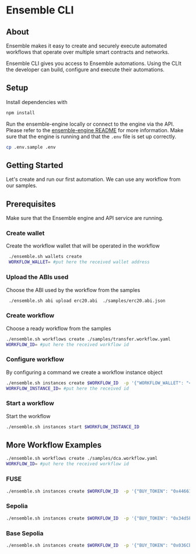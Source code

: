 # Ensemble CLI

## About

Ensemble makes it easy to create and securely execute automated workflows that operate over multiple smart contracts and networks.

Ensemble CLI gives you access to Ensemble automations. Using the CLIt the developer can build, configure and execute their automations.

## Setup

Install dependencies with

```bash
npm install
```

Run the ensemble-engine locally or connect to the engine via the API. Please refer to the [ensemble-engine README](https://github.com/ensemble-codes/ensemble-engine) for more information. Make sure that the engine is running and that the `.env` file is set up correctly.

```bash
cp .env.sample .env
```

## Getting Started

Let's create and run our first automation. We can use any workflow from our samples.

## Prerequisites

Make sure that the Ensemble engine and API service are running.

### Create wallet

Create the workflow wallet that will be operated in the workflow

``` bash
 ./ensemble.sh wallets create
 WORKFLOW_WALLET= #put here the received wallet address 
 ```

### Upload the ABIs used

Choose the ABI used by the workflow from the samples

```bash
 ./ensemble.sh abi upload erc20.abi  ./samples/erc20.abi.json
```

### Create workflow

Choose a ready workflow from the samples

``` bash
./ensemble.sh workflows create ./samples/transfer.workflow.yaml
WORKFLOW_ID= #put here the received workflow id
```

### Configure workflow

By configuring a command we create a workflow instance object

```bash
./ensemble.sh instances create $WORKFLOW_ID  -p '{"WORKFLOW_WALLET": "<WORKFLOW_WALLET_ADDRESS>", "WORKFLOW_NETWORK": "<network>", "<WORKFLOW_WALLET_ADDRESS>": "TOKEN_ADDRESS", "<TOKEN_ADDRESS>": "0x44661D7EfD4CAD7D8290Ebe704b747F267FB13C3", "PERIODIC_TRANSFER_AMOUNT": "1000000000000000000"}'
WORKFLOW_INSTANCE_ID= #put here the received id
```

### Start a workflow

Start the workflow

``` bash
./ensemble.sh instances start $WORKFLOW_INSTANCE_ID
```

## More Workflow Examples

``` bash
./ensemble.sh workflows create ./samples/dca.workflow.yaml
WORKFLOW_ID= #put here the received workflow id
```

### FUSE

``` bash
./ensemble.sh instances create $WORKFLOW_ID  -p '{"BUY_TOKEN": "0x44661D7EfD4CAD7D8290Ebe704b747F267FB13C3", "BUY_AMOUNT": "100", "SELL_TOKEN": "0x44661D7EfD4CAD7D8290Ebe704b747F267FB13C3", "DEX_ADDRESS": "0x44661D7EfD4CAD7D8290Ebe704b747F267FB13C3", "WORKFLOW_WALLET": "0x44661D7EfD4CAD7D8290Ebe704b747F267FB13C3", "MIN_ALLOWANCE_AMOUNT": "10000"}'
```

### Sepolia

``` bash
./ensemble.sh instances create $WORKFLOW_ID  -p '{"BUY_TOKEN": "0x34d5Feb1C239714f17A295330426B4E8B44C90a8", "BUY_AMOUNT": "100", "SELL_TOKEN": "0xfFf9976782d46CC05630D1f6eBAb18b2324d6B14", "DEX_ADDRESS": "0x3fC91A3afd70395Cd496C647d5a6CC9D4B2b7FAD", "WORKFLOW_WALLET": "0x2c37691967de1A1E4eE68ae4D745059720A6dB7F", "MIN_ALLOWANCE_AMOUNT": "10000"}'
```

### Base Sepolia

``` bash
./ensemble.sh instances create $WORKFLOW_ID  -p '{"BUY_TOKEN": "0x036CbD53842c5426634e7929541eC2318f3dCF7e", "SELL_AMOUNT": "100", "SELL_TOKEN": "0x4200000000000000000000000000000000000006", "DEX_ADDRESS": "0x050E797f3625EC8785265e1d9BDd4799b97528A1", "WORKFLOW_WALLET": "0x2c37691967de1A1E4eE68ae4D745059720A6dB7F", "MIN_ALLOWANCE_AMOUNT": "100000000000"}'
```
